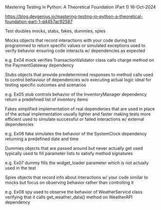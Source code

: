Mastering Testing in Python: A Theoretical Foundation (Part 1)
16-Oct-2024


https://blog.devgenius.io/mastering-testing-in-python-a-theoretical-foundation-part-1-d4457ac92587


Test doubles
mocks, stabs, fakes, dummies, spies


Mocks
objects that record interactions with your code during test
programmed to return specific values or simulated exceptions
used to verify behavior ensuring code interacts w/ dependencies as expected

e.g.
Ex04
mock verifies TransactionValidator class calls charge method
on the PaymentGateway dependency


Stubs
objects that provide predetermined responses to method calls
used to control behaviour of dependencies w/o executing actual logic
ideal for testing specific outcomes and scenarios

e.g.
Ex05
stub controls behavior of the InventoryManager dependency
return a predefined list of inventory items


Fakes
simplified implementation of real dependenies that are used in
place of the actual implementation
usually lighter and faster making tests more efficient
used to simulate successful or failed interactions w/ external dependencies

e.g.
Ex06
fake simulates the behavior of the SystemClock dependency
returning a predefined date and time


Dummies
objects that are passed around but never actually get used
typically used to fill parameter lists to satisfy method signatures

e.g.
Ex07
dummy fills the widget_loader parameter which is not actually
used in the test


Spies
objects that record info about interactions w/ your code similar
to mocks but focus on observing behavior rather than controlling it

e.g.
Ex08
spy used to observe the behavior of WeatherServicd class
verifying that it calls get_weather_data() method on WeatherAPI
dependency



